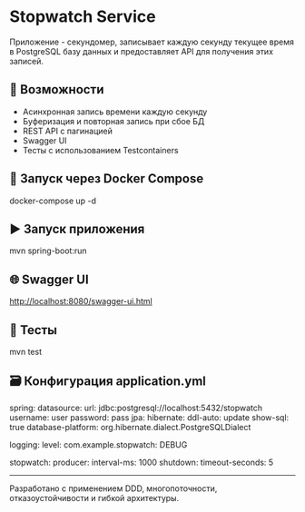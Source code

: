 # Stopwatch Service

Приложение - секундомер, записывает каждую секунду текущее время в PostgreSQL базу данных и предоставляет API для получения этих записей.

## 🚀 Возможности
- Асинхронная запись времени каждую секунду
- Буферизация и повторная запись при сбое БД
- REST API с пагинацией
- Swagger UI
- Тесты с использованием Testcontainers

## 🐳 Запуск через Docker Compose

docker-compose up -d


## ▶️ Запуск приложения

mvn spring-boot:run


## 🌐 Swagger UI
[http://localhost:8080/swagger-ui.html](http://localhost:8080/swagger-ui.html)

## 🧪 Тесты

mvn test


## 🗃️ Конфигурация application.yml

spring:
datasource:
url: jdbc:postgresql://localhost:5432/stopwatch
username: user
password: pass
jpa:
hibernate:
ddl-auto: update
show-sql: true
database-platform: org.hibernate.dialect.PostgreSQLDialect

logging:
level:
com.example.stopwatch: DEBUG

stopwatch:
producer:
interval-ms: 1000
shutdown:
timeout-seconds: 5


---

Разработано с применением DDD, многопоточности, отказоустойчивости и гибкой архитектуры.